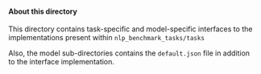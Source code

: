 #### About this directory

This directory contains task-specific and model-specific interfaces to the  
implementations present within `nlp_benchmark_tasks/tasks`

Also, the model sub-directories contains the `default.json` file in addition  
to the interface implementation.